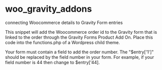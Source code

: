 # woo_gravity_addons
connecting Woocommerce details to Gravity Form entries

This snippet will add the Woocommerce order id to the Gravity form that is linked to the order through the Gravity Forms Product Add On.  Place this code into the functions.php of a Wordpress child theme.

Your form must contain a field to add the order number.  The "$entry['1']" should be replaced by the field number in your form. For example, if your field number is 44 then change to $entry['44].
